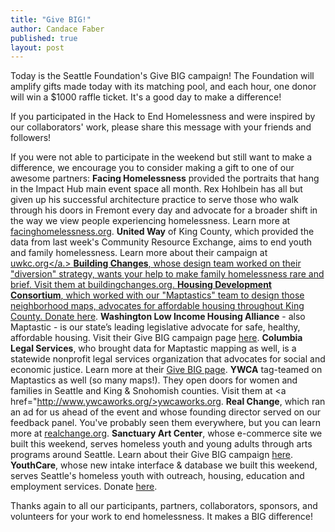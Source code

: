```yaml
---
title: "Give BIG!"
author: Candace Faber
published: true
layout: post
---
```


Today is the Seattle Foundation's Give BIG campaign! The Foundation will amplify gifts made today with its matching pool, and each hour, one donor will win a $1000 raffle ticket. It's a good day to make a difference!

If you participated in the Hack to End Homelessness and were inspired by our collaborators' work, please share this message with your friends and followers!

If you were not able to participate in the weekend but still want to make a difference, we encourage you to consider making a gift to one of our awesome partners:
<strong>Facing Homelessness</strong> provided the portraits that hang in the Impact Hub main event space all month. Rex Hohlbein has all but given up his successful architecture practice to serve those who walk through his doors in Fremont every day and advocate for a broader shift in the way we view people experiencing homelessness. Learn more at <a href="http://www.facinghomelessness.org">facinghomelessness.org</a>.
<strong>United Way</strong> of King County, which provided the data from last week's Community Resource Exchange, aims to end youth and family homelessness. Learn more about their campaign at <a href="http://www.uwkc.org/news-events/united-way-news/save-the-date-for-give-big.html">uwkc.org</a.>
<strong>Building Changes</strong>, whose design team worked on their "diversion" strategy, wants your help to make family homelessness rare and brief. Visit them at <a href="http://www.buildingchanges.org/news/item/788-givebig-on-may-6">buildingchanges.org.
<strong>Housing Development Consortium</strong>, which worked with our "Maptastics" team to design those neighborhood maps, advocates for affordable housing throughout King County. Donate <a href="http://www.seattlefoundation.org/npos/Pages/HousingDevelopmentConsortium.aspx?bv=nposearch">here</a>.
<strong>Washington Low Income Housing Alliance</strong> - also Maptastic - is our state’s leading legislative advocate for safe, healthy, affordable housing. Visit their Give BIG campaign page <a href="http://www.seattlefoundation.org/npos/Pages/WashingtonLowIncomeHousingAlliance.aspx">here</a>.
<strong>Columbia Legal Services</strong>, who brought data for Maptastic mapping as well, is a statewide nonprofit legal services organization that advocates for social and economic justice. Learn more at their <a href="http://www.seattlefoundation.org/npos/Pages/ColumbiaLegalServices.aspx">Give BIG page</a>.
<strong>YWCA</strong> tag-teamed on Maptastics as well (so many maps!). They open doors for women and families in Seattle and King & Snohomish counties. Visit them at <a href="http://www.ywcaworks.org/>ywcaworks.org</a>.
<strong>Real Change</strong>, which ran an ad for us ahead of the event and whose founding director served on our feedback panel. You've probably seen them everywhere, but you can learn more at <a href="http://www.realchangenews.org/">realchange.org</a>.
<strong>Sanctuary Art Center</strong>, whose e-commerce site we built this weekend, serves homeless youth and young adults through arts programs around Seattle. Learn about their Give BIG campaign <a href="http://www.seattlefoundation.org/npos/Pages/SanctuaryArtCenter.aspx?bv=nposearch">here</a>.
<strong>YouthCare</strong>, whose new intake interface & database we built this weekend, serves Seattle's homeless youth with outreach, housing, education and employment services. Donate <a href="http://www.seattlefoundation.org/npos/Pages/YouthCare.aspx?bv=nposearch">here</a>.

Thanks again to all our participants, partners, collaborators, sponsors, and volunteers for your work to end homelessness.  It makes a BIG difference!
